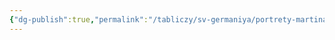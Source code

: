 ```yaml
---
{"dg-publish":true,"permalink":"/tabliczy/sv-germaniya/portrety-martina-lyutera/","dgPassFrontmatter":true}
---
```



